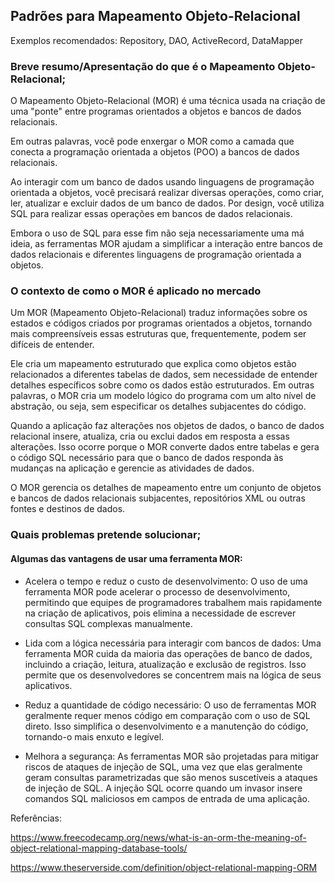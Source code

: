 ## Padrões para Mapeamento Objeto-Relacional 

Exemplos recomendados: Repository, DAO, ActiveRecord, DataMapper

### Breve resumo/Apresentação do que é o Mapeamento Objeto-Relacional;

O Mapeamento Objeto-Relacional (MOR) é uma técnica usada na criação de uma "ponte" entre programas orientados a objetos e bancos de dados relacionais.

Em outras palavras, você pode enxergar o MOR como a camada que conecta a programação orientada a objetos (POO) a bancos de dados relacionais.

Ao interagir com um banco de dados usando linguagens de programação orientada a objetos, você precisará realizar diversas operações, como criar, ler, atualizar e excluir dados de um banco de dados. Por design, você utiliza SQL para realizar essas operações em bancos de dados relacionais.

Embora o uso de SQL para esse fim não seja necessariamente uma má ideia, as ferramentas MOR ajudam a simplificar a interação entre bancos de dados relacionais e diferentes linguagens de programação orientada a objetos.

### O contexto de como o MOR é aplicado no mercado

Um MOR (Mapeamento Objeto-Relacional) traduz informações sobre os estados e códigos criados por programas orientados a objetos, tornando mais compreensíveis essas estruturas que, frequentemente, podem ser difíceis de entender. 

Ele cria um mapeamento estruturado que explica como objetos estão relacionados a diferentes tabelas de dados, sem necessidade de entender detalhes específicos sobre como os dados estão estruturados. Em outras palavras, o MOR cria um modelo lógico do programa com um alto nível de abstração, ou seja, sem especificar os detalhes subjacentes do código.

Quando a aplicação faz alterações nos objetos de dados, o banco de dados relacional insere, atualiza, cria ou exclui dados em resposta a essas alterações. Isso ocorre porque o MOR converte dados entre tabelas e gera o código SQL necessário para que o banco de dados responda às mudanças na aplicação e gerencie as atividades de dados.

O MOR gerencia os detalhes de mapeamento entre um conjunto de objetos e bancos de dados relacionais subjacentes, repositórios XML ou outras fontes e destinos de dados. 

### Quais problemas pretende solucionar;

#### Algumas das vantagens de usar uma ferramenta MOR:

- Acelera o tempo e reduz o custo de desenvolvimento: O uso de uma ferramenta MOR pode acelerar o processo de desenvolvimento, permitindo que equipes de programadores trabalhem mais rapidamente na criação de aplicativos, pois elimina a necessidade de escrever consultas SQL complexas manualmente.

- Lida com a lógica necessária para interagir com bancos de dados: Uma ferramenta MOR cuida da maioria das operações de banco de dados, incluindo a criação, leitura, atualização e exclusão de registros. Isso permite que os desenvolvedores se concentrem mais na lógica de seus aplicativos.

- Reduz a quantidade de código necessário: O uso de ferramentas MOR geralmente requer menos código em comparação com o uso de SQL direto. Isso simplifica o desenvolvimento e a manutenção do código, tornando-o mais enxuto e legível.

- Melhora a segurança: As ferramentas MOR são projetadas para mitigar riscos de ataques de injeção de SQL, uma vez que elas geralmente geram consultas parametrizadas que são menos suscetíveis a ataques de injeção de SQL. A injeção SQL ocorre quando um invasor insere comandos SQL maliciosos em campos de entrada de uma aplicação.

Referências:

https://www.freecodecamp.org/news/what-is-an-orm-the-meaning-of-object-relational-mapping-database-tools/

https://www.theserverside.com/definition/object-relational-mapping-ORM
